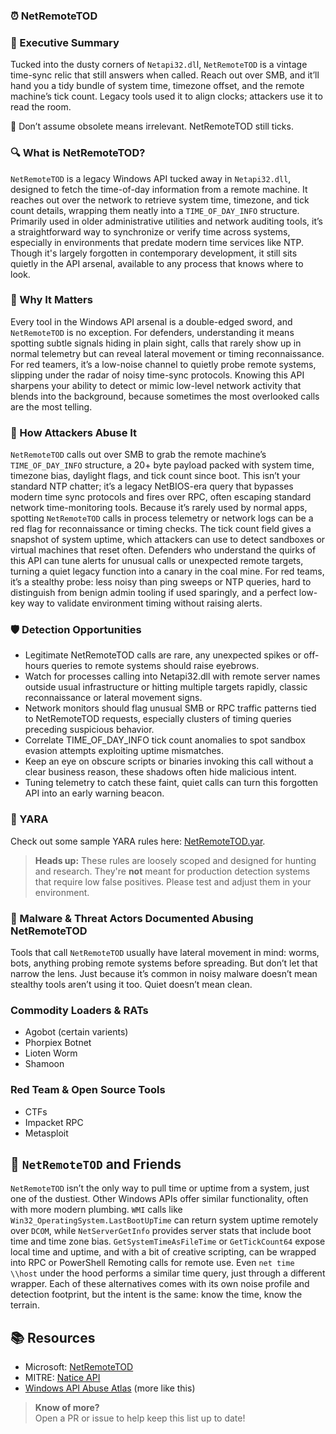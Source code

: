 ### ⏰ NetRemoteTOD  
### 🚀 Executive Summary  
Tucked into the dusty corners of `Netapi32.dl`l, `NetRemoteTOD` is a vintage time-sync relic that still answers when called. Reach out over SMB, and it’ll hand you a tidy bundle of system time, timezone offset, and the remote machine’s tick count. Legacy tools used it to align clocks; attackers use it to read the room.

🧭 Don’t assume obsolete means irrelevant. NetRemoteTOD still ticks.

### 🔍 What is NetRemoteTOD?  
`NetRemoteTOD` is a legacy Windows API tucked away in `Netapi32.dll`, designed to fetch the time-of-day information from a remote machine. It reaches out over the network to retrieve system time, timezone, and tick count details, wrapping them neatly into a `TIME_OF_DAY_INFO` structure. Primarily used in older administrative utilities and network auditing tools, it’s a straightforward way to synchronize or verify time across systems, especially in environments that predate modern time services like NTP. Though it's largely forgotten in contemporary development, it still sits quietly in the API arsenal, available to any process that knows where to look.

### 🚩 Why It Matters
Every tool in the Windows API arsenal is a double-edged sword, and `NetRemoteTOD` is no exception. For defenders, understanding it means spotting subtle signals hiding in plain sight, calls that rarely show up in normal telemetry but can reveal lateral movement or timing reconnaissance. For red teamers, it’s a low-noise channel to quietly probe remote systems, slipping under the radar of noisy time-sync protocols. Knowing this API sharpens your ability to detect or mimic low-level network activity that blends into the background, because sometimes the most overlooked calls are the most telling.

### 🧬 How Attackers Abuse It  
`NetRemoteTOD` calls out over SMB to grab the remote machine’s `TIME_OF_DAY_INFO` structure, a 20+ byte payload packed with system time, timezone bias, daylight flags, and tick count since boot. This isn’t your standard NTP chatter; it’s a legacy NetBIOS-era query that bypasses modern time sync protocols and fires over RPC, often escaping standard network time-monitoring tools. Because it’s rarely used by normal apps, spotting `NetRemoteTOD` calls in process telemetry or network logs can be a red flag for reconnaissance or timing checks. The tick count field gives a snapshot of system uptime, which attackers can use to detect sandboxes or virtual machines that reset often. Defenders who understand the quirks of this API can tune alerts for unusual calls or unexpected remote targets, turning a quiet legacy function into a canary in the coal mine. For red teams, it’s a stealthy probe: less noisy than ping sweeps or NTP queries, hard to distinguish from benign admin tooling if used sparingly, and a perfect low-key way to validate environment timing without raising alerts.

### 🛡️ Detection Opportunities  
 - Legitimate NetRemoteTOD calls are rare, any unexpected spikes or off-hours queries to remote systems should raise eyebrows.
 - Watch for processes calling into Netapi32.dll with remote server names outside usual infrastructure or hitting multiple targets rapidly, classic reconnaissance or lateral movement signs.
 - Network monitors should flag unusual SMB or RPC traffic patterns tied to NetRemoteTOD requests, especially clusters of timing queries preceding suspicious behavior.
 - Correlate TIME_OF_DAY_INFO tick count anomalies to spot sandbox evasion attempts exploiting uptime mismatches.
 - Keep an eye on obscure scripts or binaries invoking this call without a clear business reason, these shadows often hide malicious intent.
 - Tuning telemetry to catch these faint, quiet calls can turn this forgotten API into an early warning beacon.

### 🔹 YARA
Check out some sample YARA rules here: [NetRemoteTOD.yar](./NetRemoteTOD.yar).

> **Heads up:** These rules are loosely scoped and designed for hunting and research. They're **not** meant for production detection systems that require low false positives. Please test and adjust them in your environment.

### 🦠 Malware & Threat Actors Documented Abusing NetRemoteTOD
Tools that call `NetRemoteTOD` usually have lateral movement in mind: worms, bots, anything probing remote systems before spreading. But don’t let that narrow the lens. Just because it’s common in noisy malware doesn’t mean stealthy tools aren’t using it too. Quiet doesn’t mean clean.

### Commodity Loaders & RATs
 - Agobot (certain varients)
 - Phorpiex Botnet
 - Lioten Worm
 - Shamoon

### Red Team & Open Source Tools
 - CTFs
 - Impacket RPC
 - Metasploit

## 🧵 `NetRemoteTOD` and Friends
`NetRemoteTOD` isn’t the only way to pull time or uptime from a system, just one of the dustiest. Other Windows APIs offer similar functionality, often with more modern plumbing. `WMI` calls like `Win32_OperatingSystem.LastBootUpTime` can return system uptime remotely over `DCOM`, while `NetServerGetInfo` provides server stats that include boot time and time zone bias. `GetSystemTimeAsFileTime` or `GetTickCount64` expose local time and uptime, and with a bit of creative scripting, can be wrapped into RPC or PowerShell Remoting calls for remote use. Even `net time \\host` under the hood performs a similar time query, just through a different wrapper. Each of these alternatives comes with its own noise profile and detection footprint, but the intent is the same: know the time, know the terrain.

## 📚 Resources
 - Microsoft: [NetRemoteTOD](https://learn.microsoft.com/en-us/windows/win32/api/lmremutl/nf-lmremutl-netremotetod)
 - MITRE: [Natice API](https://attack.mitre.org/techniques/T1124/)
 - [Windows API Abuse Atlas](https://github.com/danafaye/WindowsAPIAbuseAtlas) (more like this)

> **Know of more?**  
> Open a PR or issue to help keep this list up to date!
